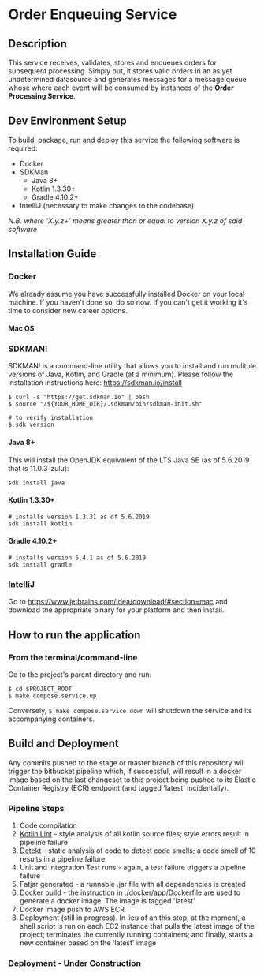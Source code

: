 # Order Enqueuing Service

## Description

This service receives, validates, stores and enqueues orders for subsequent
processing.  Simply put, it stores valid orders in an as yet undetermined
datasource and generates messages for a message queue whose where each event
will be consumed by instances of the **Order Processing Service**.

## Dev Environment Setup

To build, package, run and deploy this service the following software is required:
- Docker
- SDKMan
    - Java 8+
    - Kotlin 1.3.30+
    - Gradle 4.10.2+
- IntelliJ (necessary to make changes to the codebase)

_N.B. where 'X.y.z+' means greater than or equal to version X.y.z of said
software_

## Installation Guide

### Docker
We already assume you have successfully installed Docker on your local machine.
If you haven't done so, do so now.  If you can't get it working it's time to
consider new career options.

#### Mac OS


### SDKMAN!
SDKMAN! is a command-line utility that allows you to install and run mulitple
versions of Java, Kotlin, and Gradle (at a minimum).  Please follow the
installation instructions here: https://sdkman.io/install

```
$ curl -s "https://get.sdkman.io" | bash
$ source "/${YOUR_HOME_DIR}/.sdkman/bin/sdkman-init.sh"

# to verify installation
$ sdk version
```

#### Java 8+
This will install the OpenJDK equivalent of the LTS Java SE
(as of 5.6.2019 that is 11.0.3-zulu):
```
sdk install java
```

#### Kotlin 1.3.30+
```
# installs version 1.3.31 as of 5.6.2019
sdk install kotlin
```

#### Gradle 4.10.2+
```
# installs version 5.4.1 as of 5.6.2019
sdk install gradle
```

### IntelliJ

Go to https://www.jetbrains.com/idea/download/#section=mac and download the
appropriate binary for your platform and then install.

## How to run the application

### From the terminal/command-line

Go to the project's parent directory and run:
```
$ cd $PROJECT_ROOT
$ make compose.service.up
```

Conversely, ```$ make compose.service.down``` will shutdown the service and its
accompanying containers.

## Build and Deployment

Any commits pushed to the stage or master branch of this repository will trigger
the bitbucket pipeline which, if successful, will result in a docker image based
on the last changeset to this project being pushed to its Elastic Container
Registry (ECR) endpoint (and tagged 'latest' incidentally).

### Pipeline Steps
1. Code compilation
2. [Kotlin Lint](https://ktlint.github.io/) - style analysis of all kotlin source files; style errors
result in pipeline failure
3. [Detekt](https://github.com/arturbosch/detekt) - static analysis of code to detect code smells; a code smell of 10
results in a pipeline failure
4. Unit and Integration Test runs - again, a test failure triggers a pipeline
failure
5. Fatjar generated - a runnable .jar file with all dependencies is created
6. Docker build - the instruction in ./docker/app/Dockerfile are used to
generate a docker image.  The image is tagged 'latest'
7. Docker image push to AWS ECR
8. Deployment (still in progress).  In lieu of an this step, at the moment, a
shell script is run on each EC2 instance that pulls the latest image of the
project; terminates the currently running containers; and finally, starts a new
container based on the 'latest' image

### Deployment - Under Construction